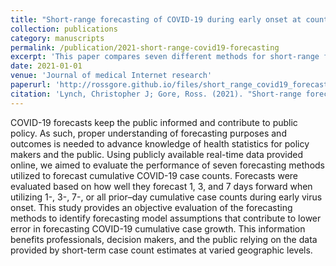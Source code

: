 ```yaml
---
title: "Short-range forecasting of COVID-19 during early onset at county, health district, and state geographic levels using seven methods: comparative forecasting study"
collection: publications
category: manuscripts
permalink: /publication/2021-short-range-covid19-forecasting
excerpt: 'This paper compares seven different methods for short-range forecasting of COVID-19 cases during the early onset of the pandemic, analyzing their performance at various geographic levels.'
date: 2021-01-01
venue: 'Journal of medical Internet research'
paperurl: 'http://rossgore.github.io/files/short_range_covid19_forecasting.pdf'
citation: 'Lynch, Christopher J; Gore, Ross. (2021). "Short-range forecasting of COVID-19 during early onset at county, health district, and state geographic levels using seven methods: comparative forecasting study." <i>Journal of medical Internet research</i>. 23(3), e24925.'
---
```

COVID-19 forecasts keep the public informed and contribute to public policy. As such, proper understanding of forecasting purposes and outcomes is needed to advance knowledge of health statistics for policy makers and the public. Using publicly available real-time data provided online, we aimed to evaluate the performance of seven forecasting methods utilized to forecast cumulative COVID-19 case counts. Forecasts were evaluated based on how well they forecast 1, 3, and 7 days forward when utilizing 1-, 3-, 7-, or all prior–day cumulative case counts during early virus onset. This study provides an objective evaluation of the forecasting methods to identify forecasting model assumptions that contribute to lower error in forecasting COVID-19 cumulative case growth. This information benefits professionals, decision makers, and the public relying on the data provided by short-term case count estimates at varied geographic levels.